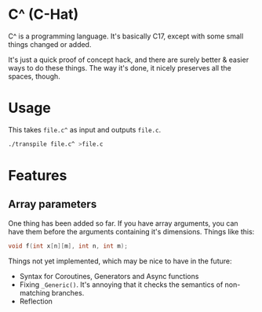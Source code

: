 # C^ (C-Hat)

C^ is a programming language. It's basically C17, except with some small things changed or added.

It's just a quick proof of concept hack, and there are surely better & easier ways to do these things. The way it's
done, it nicely preserves all the spaces, though.

# Usage

This takes `file.c^` as input and outputs `file.c`.
```sh
./transpile file.c^ >file.c
```

# Features
## Array parameters

One thing has been added so far. If you have array arguments, you can have them before the arguments containing it's
dimensions. Things like this:
```c
void f(int x[n][m], int n, int m);
```

Things not yet implemented, which may be nice to have in the future:
* Syntax for Coroutines, Generators and Async functions
* Fixing `_Generic()`. It's annoying that it checks the semantics of non-matching branches.
* Reflection
